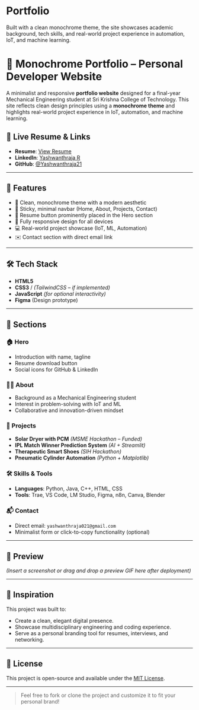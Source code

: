 # Portfolio
Built with a clean monochrome theme, the site showcases academic background, tech skills, and real-world project experience in automation, IoT, and machine learning.
# 🧩 Monochrome Portfolio – Personal Developer Website

A minimalist and responsive **portfolio website** designed for a final-year Mechanical Engineering student at Sri Krishna College of Technology. This site reflects clean design principles using a **monochrome theme** and highlights real-world project experience in IoT, automation, and machine learning.

## 🔗 Live Resume & Links
- **Resume**: [View Resume](https://drive.google.com/file/d/1cOsvxxA43THxaRo0TSiklEi1ZSZs0F0J/view?usp=drive_link)
- **LinkedIn**: [Yashwanthraja R](https://www.linkedin.com/in/yashwanthraja-r-676058256/)
- **GitHub**: [@Yashwanthraja21](https://github.com/Yashwanthraja21)

---

## 🚀 Features

- 🖤 Clean, monochrome theme with a modern aesthetic
- 🧭 Sticky, minimal navbar (Home, About, Projects, Contact)
- 📄 Resume button prominently placed in the Hero section
- 📱 Fully responsive design for all devices
- 💻 Real-world project showcase (IoT, ML, Automation)
- ✉️ Contact section with direct email link

---

## 🛠️ Tech Stack

- **HTML5**
- **CSS3** / *(TailwindCSS – if implemented)*
- **JavaScript** *(for optional interactivity)*
- **Figma** (Design prototype)

---

## 📁 Sections

### 🏠 Hero
- Introduction with name, tagline
- Resume download button
- Social icons for GitHub & LinkedIn

### 👨‍🎓 About
- Background as a Mechanical Engineering student
- Interest in problem-solving with IoT and ML
- Collaborative and innovation-driven mindset

### 🧠 Projects
- **Solar Dryer with PCM** *(MSME Hackathon – Funded)*  
- **IPL Match Winner Prediction System** *(AI + Streamlit)*  
- **Therapeutic Smart Shoes** *(SIH Hackathon)*  
- **Pneumatic Cylinder Automation** *(Python + Matplotlib)*

### 🛠 Skills & Tools
- **Languages**: Python, Java, C++, HTML, CSS
- **Tools**: Trae, VS Code, LM Studio, Figma, n8n, Canva, Blender

### 📬 Contact
- Direct email: `yashwanthraja021@gmail.com`
- Minimalist form or click-to-copy functionality (optional)

---

## 📸 Preview

*(Insert a screenshot or drag and drop a preview GIF here after deployment)*

---

## 🧠 Inspiration

This project was built to:
- Create a clean, elegant digital presence.
- Showcase multidisciplinary engineering and coding experience.
- Serve as a personal branding tool for resumes, interviews, and networking.

---

## 📌 License

This project is open-source and available under the [MIT License](LICENSE).

---

> Feel free to fork or clone the project and customize it to fit your personal brand!
